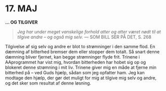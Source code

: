 # 17. MAJ

**… OG TILGIVER**

> *Jeg har under meget vanskelige forhold atter og atter været nødt til at tilgive andre – og også mig selv.*
> — SOM BILL SER PÅ DET, S. 268

Tilgivelse af sig selv og andre er blot to strømninger i den samme flod. En dæmning af bitterhed bremser dem eller stopper dem totalt. Så snart denne dæmning bliver fjernet, kan begge strømninger flyde frit. Trinene i AAprogrammet har vist mig, hvordan bitterheden har hobet sig op og blokeret denne strømning i mit liv. Trinene giver mig en måde at fjerne min bitterhed på – ved Guds hjælp, sådan som jeg opfatter ham. Jeg kan modtage den hjælp, der gør det muligt for mig at tilgive mig selv og andre, og det sker som resultat af denne løsning.
